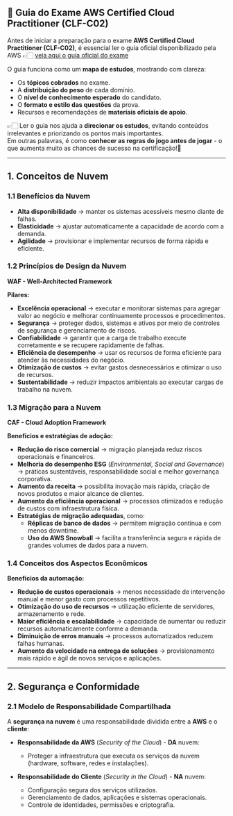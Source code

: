 ## 📘 Guia do Exame AWS Certified Cloud Practitioner (CLF-C02)  

Antes de iniciar a preparação para o exame **AWS Certified Cloud Practitioner (CLF-C02)**, é essencial ler o guia oficial 
disponibilizado pela AWS 👉🏻 [veja aqui o guia oficial do exame](https://d1.awsstatic.com/pt_BR/training-and-certification/docs-cloud-practitioner/AWS-Certified-Cloud-Practitioner_Exam-Guide.pdf)


O guia funciona como um **mapa de estudos**, mostrando com clareza:  
- Os **tópicos cobrados** no exame.  
- A **distribuição do peso** de cada domínio.  
- O **nível de conhecimento esperado** do candidato.  
- O **formato e estilo das questões** da prova.  
- Recursos e recomendações de **materiais oficiais de apoio**.  

👉🏻 Ler o guia nos ajuda a **direcionar os estudos**, evitando conteúdos irrelevantes e priorizando os pontos mais importantes.  
Em outras palavras, é como **conhecer as regras do jogo antes de jogar** - o que aumenta muito as chances de sucesso na certificação!🎉   

---

## 1. Conceitos de Nuvem  

### 1.1 Benefícios da Nuvem  
- **Alta disponibilidade** → manter os sistemas acessíveis mesmo diante de falhas.  
- **Elasticidade** → ajustar automaticamente a capacidade de acordo com a demanda.  
- **Agilidade** → provisionar e implementar recursos de forma rápida e eficiente.  

### 1.2 Princípios de Design da Nuvem  

**WAF - Well-Architected Framework**  

**Pilares:**  
- **Excelência operacional** → executar e monitorar sistemas para agregar valor ao negócio e melhorar continuamente processos e procedimentos.  
- **Segurança** → proteger dados, sistemas e ativos por meio de controles de segurança e gerenciamento de riscos.  
- **Confiabilidade** → garantir que a carga de trabalho execute corretamente e se recupere rapidamente de falhas.  
- **Eficiência de desempenho** → usar os recursos de forma eficiente para atender às necessidades do negócio.  
- **Otimização de custos** → evitar gastos desnecessários e otimizar o uso de recursos.  
- **Sustentabilidade** → reduzir impactos ambientais ao executar cargas de trabalho na nuvem.  

### 1.3 Migração para a Nuvem  

**CAF - Cloud Adoption Framework**  

**Benefícios e estratégias de adoção:**  
- **Redução do risco comercial** → migração planejada reduz riscos operacionais e financeiros.  
- **Melhoria do desempenho ESG** (*Environmental, Social and Governance*) → práticas sustentáveis, responsabilidade social e melhor governança corporativa. 
- **Aumento da receita** → possibilita inovação mais rápida, criação de novos produtos e maior alcance de clientes.  
- **Aumento da eficiência operacional** → processos otimizados e redução de custos com infraestrutura física.  
- **Estratégias de migração adequadas**, como:  
  - **Réplicas de banco de dados** → permitem migração contínua e com menos downtime.  
  - **Uso do AWS Snowball** → facilita a transferência segura e rápida de grandes volumes de dados para a nuvem.  

### 1.4 Conceitos dos Aspectos Econômicos  

**Benefícios da automação:**  
- **Redução de custos operacionais** → menos necessidade de intervenção manual e menor gasto com processos repetitivos.  
- **Otimização do uso de recursos** → utilização eficiente de servidores, armazenamento e rede.  
- **Maior eficiência e escalabilidade** → capacidade de aumentar ou reduzir recursos automaticamente conforme a demanda.  
- **Diminuição de erros manuais** → processos automatizados reduzem falhas humanas.  
- **Aumento da velocidade na entrega de soluções** → provisionamento mais rápido e ágil de novos serviços e aplicações.  

---

## 2. Segurança e Conformidade  

### 2.1 Modelo de Responsabilidade Compartilhada  
A **segurança na nuvem** é uma responsabilidade dividida entre a **AWS** e o **cliente**:  

- **Responsabilidade da AWS** (*Security of the Cloud*) - **DA** nuvem:  
  - Proteger a infraestrutura que executa os serviços da nuvem (hardware, software, redes e instalações).  

- **Responsabilidade do Cliente** (*Security in the Cloud*) - **NA** nuvem:  
  - Configuração segura dos serviços utilizados.  
  - Gerenciamento de dados, aplicações e sistemas operacionais.  
  - Controle de identidades, permissões e criptografia.  


